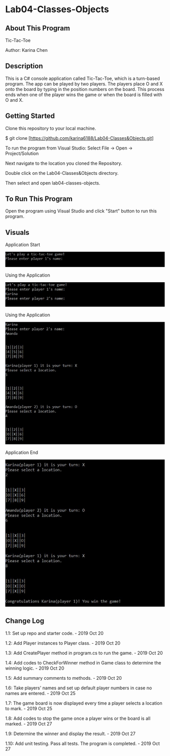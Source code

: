 # Lab04-Classes-Objects

## About This Program
Tic-Tac-Toe

Author: Karina Chen

## Description
This is a C# console application called Tic-Tac-Toe, which is a turn-based program. The app can be played by two players. The players place O and X onto the board by typing in the position numbers on the board. This process ends when one of the player wins the game or when the board is filled with O and X.

## Getting Started
Clone this repository to your local machine.

$ git clone [https://github.com/karina6188/Lab04-Classes&Objects.git]

To run the program from Visual Studio:
Select File -> Open -> Project/Solution

Next navigate to the location you cloned the Repository.

Double click on the Lab04-Classes&Objects directory.

Then select and open lab04-classes-objects.

## To Run This Program
Open the program using Visual Studio and click "Start" button to run this program.

## Visuals

Application Start

![Alt execution capture](/captures/app_start.JPG)

Using the Application

![Alt execution capture](/captures/app_start2.JPG)

Using the Application

![Alt execution capture](/captures/app_execution1.JPG)

Application End

![Alt execution capture](/captures/app_execution2.JPG)

## Change Log

1.1: Set up repo and starter code. - 2019 Oct 20

1.2: Add Player instances to Player class. - 2019 Oct 20

1.3: Add CreatePlayer method in program.cs to run the game. - 2019 Oct 20

1.4: Add codes to CheckForWinner method in Game class to determine the winning logic. - 2019 Oct 20

1.5: Add summary comments to methods. - 2019 Oct 20

1.6: Take players' names and set up default player numbers in case no names are entered. - 2019 Oct 25

1.7: The game board is now displayed every time a player selects a location to mark. - 2019 Oct 25

1.8: Add codes to stop the game once a player wins or the board is all marked. - 2019 Oct 27

1.9: Determine the winner and display the result. - 2019 Oct 27

1.10: Add unit testing. Pass all tests. The program is completed. - 2019 Oct 27

